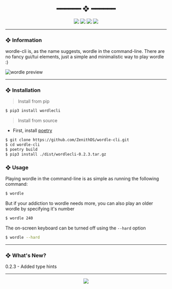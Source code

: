 <h2 align="center"> ━━━━━━  ❖  ━━━━━━ </h2>

<!-- BADGES -->
<div align="center">
   <p></p>
   
   <img src="https://img.shields.io/github/stars/dotzenith/wordle-cli?color=F8BD96&labelColor=302D41&style=for-the-badge">   

   <img src="https://img.shields.io/github/forks/dotzenith/wordle-cli?color=DDB6F2&labelColor=302D41&style=for-the-badge">   

   <img src="https://img.shields.io/github/repo-size/dotzenith/wordle-cli?color=ABE9B3&labelColor=302D41&style=for-the-badge">
   
   <img src="https://img.shields.io/github/commit-activity/y/dotzenith/wordle-cli?color=96CDFB&labelColor=302D41&style=for-the-badge&label=COMMITS"/>
   <br>
</div>

<p/>

---

### ❖ Information 

  wordle-cli is, as the name suggests, wordle in the command-line. There are no fancy gui/tui elements, just a simple and minimalistic way to play wordle :)

  <img src="https://github.com/dotzenith/dotzenith/blob/main/assets/wordle-cli/wordle.gif" alt="wordle preview">

---

### ❖ Installation

> Install from pip
```sh
$ pip3 install wordlecli
```

> Install from source
- First, install [poetry](https://python-poetry.org/)
```sh
$ git clone https://github.com/ZenithDS/wordle-cli.git
$ cd wordle-cli
$ poetry build
$ pip3 install ./dist/wordlecli-0.2.3.tar.gz
```

### ❖ Usage 

Playing wordle in the command-line is as simple as running the following command:

```sh
$ wordle
```

But if your addiction to wordle needs more, you can also play an older wordle by specifying it's number

```sh
$ wordle 240
```

The on-screen keyboard can be turned off using the `--hard` option

```sh
$ wordle --hard
```

---

### ❖ What's New? 
0.2.3 - Added type hints

---

<div align="center">

   <img src="https://img.shields.io/static/v1.svg?label=License&message=MIT&color=F5E0DC&labelColor=302D41&style=for-the-badge">

</div>

